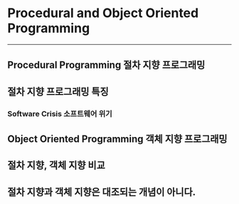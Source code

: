 # Procedural and Object Oriented Programming

[]()

---

## Procedural Programming 절차 지향 프로그래밍
## 절차 지향 프로그래밍 특징
### Software Crisis 소프트웨어 위기
## Object Oriented Programming 객체 지향 프로그래밍
## 절차 지향, 객체 지향 비교
## 절차 지향과 객체 지향은 대조되는 개념이 아니다.
